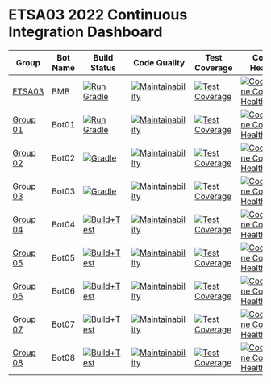 # ETSA03 2022 Continuous Integration Dashboard

| Group | Bot Name | Build Status  | Code Quality | Test Coverage | Code Health |
| ------------- | ------------- | ------------- | ------------ | -------------------- | -------------------- |
| [ETSA03](https://github.com/lunduniversity-etsa03-2022/basicmeleebot) | BMB | [![Run Gradle](https://github.com/lunduniversity-etsa03-2022/basicmeleebot/workflows/Build+Test/badge.svg)](https://github.com/lunduniversity-etsa03-2022/basicmeleebot/actions?query=workflow%3ABuild%2BTest+branch%3Amaster) | [![Maintainability](https://api.codeclimate.com/v1/badges/166190074ff8d3519e21/maintainability)](https://codeclimate.com/repos/62100a51c17775018c0165f9/maintainability) | [![Test Coverage](https://api.codeclimate.com/v1/badges/166190074ff8d3519e21/test_coverage)](https://codeclimate.com/repos/62100a51c17775018c0165f9/test_coverage) | [![CodeScene Code Health](https://codescene.io/projects/24479/status-badges/code-health)](https://codescene.io/projects/24479) |
| [Group 01](https://github.com/lunduniversity-etsa03-2022/group01) | Bot01 | [![Run Gradle](https://github.com/lunduniversity-etsa03-2022/group01/actions/workflows/build_and_test.yml/badge.svg)](https://github.com/lunduniversity-etsa03-2022/group01/actions/workflows/build_and_test.yml) | [![Maintainability](https://api.codeclimate.com/v1/badges/22fce0fbe0fab27ff2c0/maintainability)](https://codeclimate.com/repos/622cfce506200f42c300181e/maintainability) | [![Test Coverage](https://api.codeclimate.com/v1/badges/22fce0fbe0fab27ff2c0/test_coverage)](https://codeclimate.com/repos/622cfce506200f42c300181e/test_coverage) | [![CodeScene Code Health](https://codescene.io/projects/24480/status-badges/code-health)](https://codescene.io/projects/24480) |
| [Group 02](https://github.com/lunduniversity-etsa03-2022/group02) | Bot02 | [![Gradle](https://github.com/lunduniversity-etsa03-2022/group02/actions/workflows/build_and_test.yml/badge.svg)](https://github.com/lunduniversity-etsa03-2022/group02/actions/workflows/build_and_test.yml) | [![Maintainability](https://api.codeclimate.com/v1/badges/1a5d26c398e4384f6cd3/maintainability)](https://codeclimate.com/repos/622cfeef60649a016300a7db/maintainability) | [![Test Coverage](https://api.codeclimate.com/v1/badges/1a5d26c398e4384f6cd3/test_coverage)](https://codeclimate.com/repos/622cfeef60649a016300a7db/test_coverage) | [![CodeScene Code Health](https://codescene.io/projects/24481/status-badges/code-health)](https://codescene.io/projects/24481) |
| [Group 03](https://github.com/lunduniversity-etsa03-2022/group03) | Bot03 | [![Gradle](https://github.com/lunduniversity-etsa03-2022/group03/actions/workflows/build_and_test.yml/badge.svg)](https://github.com/lunduniversity-etsa03-2022/group03/actions/workflows/build_and_test.yml) | [![Maintainability](https://api.codeclimate.com/v1/badges/4d7b3dd1a031afdbe6e6/maintainability)](https://codeclimate.com/repos/622cff991467d2016200e347/maintainability) | [![Test Coverage](https://api.codeclimate.com/v1/badges/4d7b3dd1a031afdbe6e6/test_coverage)](https://codeclimate.com/repos/622cff991467d2016200e347/test_coverage) | [![CodeScene Code Health](https://codescene.io/projects/24482/status-badges/code-health)](https://codescene.io/projects/24482) |
| [Group 04](https://github.com/lunduniversity-etsa03-2022/group04) | Bot04 | [![Build+Test](https://github.com/lunduniversity-etsa03-2022/group04/actions/workflows/build_and_test.yml/badge.svg)](https://github.com/lunduniversity-etsa03-2022/group04/actions/workflows/build_and_test.yml) | [![Maintainability](https://api.codeclimate.com/v1/badges/aa5fcafb76449cb1fb76/maintainability)](https://codeclimate.com/repos/622d029f60649a016300a7e1/maintainability) | [![Test Coverage](https://api.codeclimate.com/v1/badges/aa5fcafb76449cb1fb76/test_coverage)](https://codeclimate.com/repos/622d029f60649a016300a7e1/test_coverage) | [![CodeScene Code Health](https://codescene.io/projects/24483/status-badges/code-health)](https://codescene.io/projects/24483) |
| [Group 05](https://github.com/lunduniversity-etsa03-2022/group05) | Bot05 | [![Build+Test](https://github.com/lunduniversity-etsa03-2022/group05/actions/workflows/build_and_test.yml/badge.svg)](https://github.com/lunduniversity-etsa03-2022/group05/actions/workflows/build_and_test.yml) | [![Maintainability](https://api.codeclimate.com/v1/badges/ef610435be07f4adbaca/maintainability)](https://codeclimate.com/repos/622d040796727801620136cf/maintainability) | [![Test Coverage](https://api.codeclimate.com/v1/badges/ef610435be07f4adbaca/test_coverage)](https://codeclimate.com/repos/622d040796727801620136cf/test_coverage) | [![CodeScene Code Health](https://codescene.io/projects/24484/status-badges/code-health)](https://codescene.io/projects/24484) |
| [Group 06](https://github.com/lunduniversity-etsa03-2022/group06) | Bot06 | [![Build+Test](https://github.com/lunduniversity-etsa03-2022/group06/actions/workflows/build_and_test.yml/badge.svg)](https://github.com/lunduniversity-etsa03-2022/group06/actions/workflows/build_and_test.yml) | [![Maintainability](https://api.codeclimate.com/v1/badges/e4301b200cd50e870a3f/maintainability)](https://codeclimate.com/repos/622d04c81467d2017700a71e/maintainability) | [![Test Coverage](https://api.codeclimate.com/v1/badges/e4301b200cd50e870a3f/test_coverage)](https://codeclimate.com/repos/622d04c81467d2017700a71e/test_coverage) | [![CodeScene Code Health](https://codescene.io/projects/24485/status-badges/code-health)](https://codescene.io/projects/24485) |
| [Group 07](https://github.com/lunduniversity-etsa03-2022/group07) | Bot07 | [![Build+Test](https://github.com/lunduniversity-etsa03-2022/group07/actions/workflows/build_and_test.yml/badge.svg)](https://github.com/lunduniversity-etsa03-2022/group07/actions/workflows/build_and_test.yml) | [![Maintainability](https://api.codeclimate.com/v1/badges/4e44beb758ee71709485/maintainability)](https://codeclimate.com/repos/622d05721467d201b600a1bc/maintainability) | [![Test Coverage](https://api.codeclimate.com/v1/badges/4e44beb758ee71709485/test_coverage)](https://codeclimate.com/repos/622d05721467d201b600a1bc/test_coverage) | [![CodeScene Code Health](https://codescene.io/projects/24488/status-badges/code-health)](https://codescene.io/projects/24488) |
| [Group 08](https://github.com/lunduniversity-etsa03-2022/group08) | Bot08 | [![Build+Test](https://github.com/lunduniversity-etsa03-2022/group08/actions/workflows/build_and_test.yml/badge.svg)](https://github.com/lunduniversity-etsa03-2022/group08/actions/workflows/build_and_test.yml) | [![Maintainability](https://api.codeclimate.com/v1/badges/4b034320fa30f0034562/maintainability)](https://codeclimate.com/repos/622d062c60649a01a200d0d5/maintainability) | [![Test Coverage](https://api.codeclimate.com/v1/badges/4b034320fa30f0034562/test_coverage)](https://codeclimate.com/repos/622d062c60649a01a200d0d5/test_coverage) | [![CodeScene Code Health](https://codescene.io/projects/24486/status-badges/code-health)](https://codescene.io/projects/24486) |
